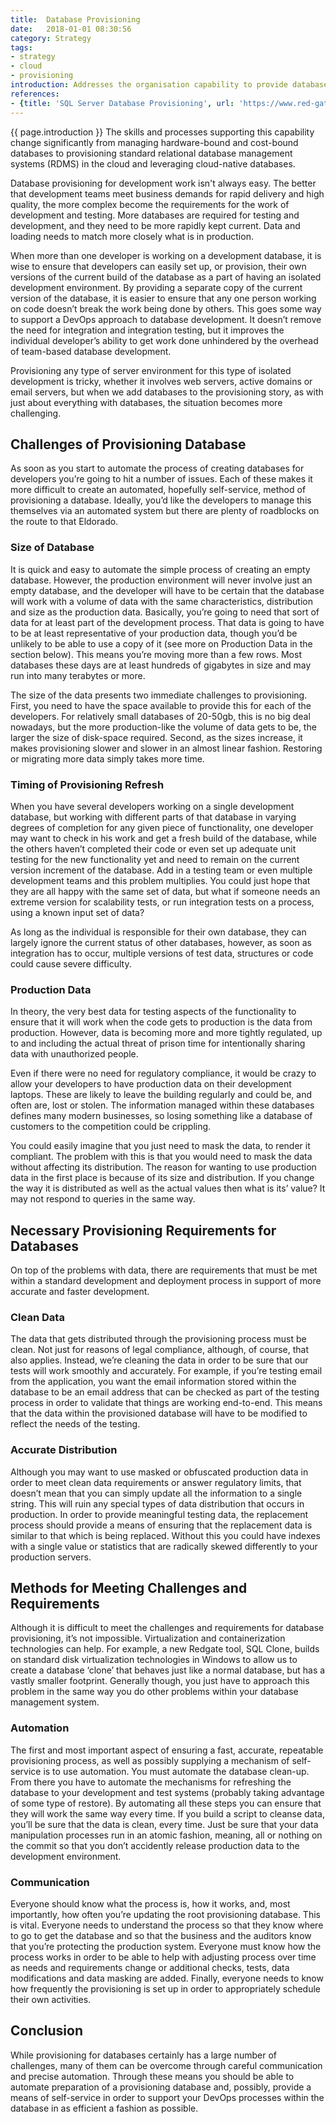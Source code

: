```yaml
---
title:  Database Provisioning
date:   2018-01-01 08:30:56
category: Strategy
tags:
- strategy
- cloud
- provisioning
introduction: Addresses the organisation capability to provide database and database management systems in support of enterprise applications.
references:
- {title: 'SQL Server Database Provisioning', url: 'https://www.red-gate.com/simple-talk/sql/database-delivery/sql-server-database-provisioning/'}
---
```


{{ page.introduction }}
The skills and processes supporting this capability change significantly from
managing hardware-bound and cost-bound databases to provisioning standard
relational database management systems (RDMS) in the cloud and leveraging
cloud-native databases.

Database provisioning for development work isn't always easy. The better that development teams meet business demands for rapid delivery and high quality, the more complex become the requirements for the work of development and testing. More databases are required for testing and development, and they need to be more rapidly kept current. Data and loading needs to match more closely what is in production. 

When more than one developer is working on a development database, it is wise to ensure that developers can easily set up, or provision, their own versions of the current build of the database as a part of having an isolated development environment. By providing a separate copy of the current version of the database, it is easier to ensure that any one person working on code doesn’t break the work being done by others. This goes some way to support a DevOps approach to database development. It doesn’t remove the need for integration and integration testing, but it improves the individual developer’s ability to get work done unhindered by the overhead of team-based database development.

Provisioning any type of server environment for this type of isolated development is tricky, whether it involves web servers, active domains or email servers, but when we add databases to the provisioning story, as with just about everything with databases, the situation becomes more challenging.

## Challenges of Provisioning Database
As soon as you start to automate the process of creating databases for developers you’re going to hit a number of issues. Each of these makes it more difficult to create an automated, hopefully self-service, method of provisioning a database. Ideally, you’d like the developers to manage this themselves via an automated system but there are plenty of roadblocks on the route to that Eldorado.

### Size of Database
It is quick and easy to automate the simple process of creating an empty database. However, the production environment will never involve just an empty database, and the developer will have to be certain that the database will work with a volume of data with the same characteristics, distribution and size as the production data. Basically, you’re going to need that sort of data for at least part of the development process. That data is going to have to be at least representative of your production data, though you’d be unlikely to be able to use a copy of it (see more on Production Data in the section below). This means you’re moving more than a few rows. Most databases these days are at least hundreds of gigabytes in size and may run into many terabytes or more.

The size of the data presents two immediate challenges to provisioning. First, you need to have the space available to provide this for each of the developers. For relatively small databases of 20-50gb, this is no big deal nowadays, but the more production-like the volume of data gets to be, the larger the size of disk-space required. Second, as the sizes increase, it makes provisioning slower and slower in an almost linear fashion. Restoring or migrating more data simply takes more time.

### Timing of Provisioning Refresh
When you have several developers working on a single development database, but working with different parts of that database in varying degrees of completion for any given piece of functionality, one developer may want to check in his work and get a fresh build of the database, while the others haven’t completed their code or even set up adequate unit testing for the new functionality yet and need to remain on the current version increment of the database. Add in a testing team or even multiple development teams and this problem multiplies. You could just hope that they are all happy with the same set of data, but what if someone needs an extreme version for scalability tests, or run integration tests on a process, using a known input set of data?

As long as the individual is responsible for their own database, they can largely ignore the current status of other databases, however, as soon as integration has to occur, multiple versions of test data, structures or code could cause severe difficulty.

### Production Data
In theory, the very best data for testing aspects of the functionality to ensure that it will work when the code gets to production is the data from production. However, data is becoming more and more tightly regulated, up to and including the actual threat of prison time for intentionally sharing data with unauthorized people.

Even if there were no need for regulatory compliance, it would be crazy to allow your developers to have production data on their development laptops. These are likely to leave the building regularly and could be, and often are, lost or stolen. The information managed within these databases defines many modern businesses, so losing something like a database of customers to the competition could be crippling.

You could easily imagine that you just need to mask the data, to render it compliant. The problem with this is that you would need to mask the data without affecting its distribution. The reason for wanting to use production data in the first place is because of its size and distribution. If you change the way it is distributed as well as the actual values then what is its’ value? It may not respond to queries in the same way.

## Necessary Provisioning Requirements for Databases
On top of the problems with data, there are requirements that must be met within a standard development and deployment process in support of more accurate and faster development.

### Clean Data
The data that gets distributed through the provisioning process must be clean. Not just for reasons of legal compliance, although, of course, that also applies. Instead, we’re cleaning the data in order to be sure that our tests will work smoothly and accurately. For example, if you’re testing email from the application, you want the email information stored within the database to be an email address that can be checked as part of the testing process in order to validate that things are working end-to-end. This means that the data within the provisioned database will have to be modified to reflect the needs of the testing.

### Accurate Distribution
Although you may want to use masked or obfuscated production data in order to meet clean data requirements or answer regulatory limits, that doesn’t mean that you can simply update all the information to a single string. This will ruin any special types of data distribution that occurs in production. In order to provide meaningful testing data, the replacement process should provide a means of ensuring that the replacement data is similar to that which is being replaced. Without this you could have indexes with a single value or statistics that are radically skewed differently to your production servers.

## Methods for Meeting Challenges and Requirements
Although it is difficult to meet the challenges and requirements for database provisioning, it’s not impossible. Virtualization and containerization technologies can help. For example, a new Redgate tool, SQL Clone, builds on standard disk virtualization technologies in Windows to allow us to create a database ‘clone’ that behaves just like a normal database, but has a vastly smaller footprint. Generally though, you just have to approach this problem in the same way you do other problems within your database management system.

### Automation
The first and most important aspect of ensuring a fast, accurate, repeatable provisioning process, as well as possibly supplying a mechanism of self-service is to use automation. You must automate the database clean-up. From there you have to automate the mechanisms for refreshing the database to your development and test systems (probably taking advantage of some type of restore). By automating all these steps you can ensure that they will work the same way every time. If you build a script to cleanse data, you’ll be sure that the data is clean, every time. Just be sure that your data manipulation processes run in an atomic fashion, meaning, all or nothing on the commit so that you don’t accidently release production data to the development environment.

### Communication
Everyone should know what the process is, how it works, and, most importantly, how often you’re updating the root provisioning database. This is vital. Everyone needs to understand the process so that they know where to go to get the database and so that the business and the auditors know that you’re protecting the production system. Everyone must know how the process works in order to be able to help with adjusting process over time as needs and requirements change or additional checks, tests, data modifications and data masking are added. Finally, everyone needs to know how frequently the provisioning is set up in order to appropriately schedule their own activities.

## Conclusion
While provisioning for databases certainly has a large number of challenges, many of them can be overcome through careful communication and precise automation. Through these means you should be able to automate preparation of a provisioning database and, possibly, provide a means of self-service in order to support your DevOps processes within the database in as efficient a fashion as possible.